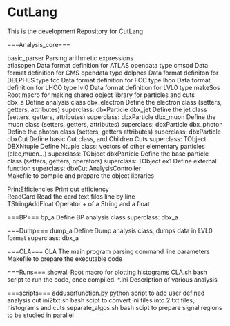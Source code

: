 # CutLang
This is the development Repository for CutLang


===Analysis_core===

basic_parser		Parsing arithmetic expressions	
atlasopen		Data format definition for ATLAS opendata type
cmsod 	        	Data format definition for CMS opendata	type
delphes			Data format definiton for DELPHES type
fcc			Data format definition for FCC	type
lhco			Data format definition for LHCO	type
lvl0			Data format definition for LVL0	type
makeSos			Root macro for making shared object library for particles and cuts	
dbx_a			Define analysis class
dbx_electron		Define the electron class (setters, getters, attributes)		superclass: dbxParticle 
dbx_jet			Define the jet class (setters, getters, attributes)			superclass: dbxParticle 
dbx_muon		Define the muon class (setters, getters, attributes)			superclass: dbxParticle 
dbx_photon		Define the photon class (setters, getters attributes)			superclass: dbxParticle 
dbxCut			Define basic Cut class, and Children Cuts				superclass: TObject 
DBXNtuple		Define Ntuple class: vectors of other elementary particles (elec,muon…)	superclass: TObject 
dbxParticle		Define the base particle class (setters, getters, operators)		superclass: TObject 
ex1			Define external function						superclass: dbxCut
AnalysisController      
Makefile		to compile and prepare the object libraries

PrintEfficiencies	Print out efficiency	
ReadCard		Read the card text files line by line	
TStringAddFloat		Operator + of a String and a float	


===BP===
bp_a			Define  BP analysis class						superclass: dbx_a

===Dump===
dump_a			Define  Dump analysis class, dumps data in LVL0 format			superclass: dbx_a

===CLA===
CLA			The main program parsing command line parameters
Makefile                to prepare the executable code

===Runs===
showall			Root macro for plotting histograms
CLA.sh			bash script to run the code, once compiled.
*.ini 			Description of various analysis

===scripts===
adduserfunction.py	python script to add user defined analysis cut
ini2txt.sh		bash scipt to convert ini files into 2 txt files, histograms and cuts
separate_algos.sh       bash scipt to prepare signal regions to be studied in parallel


